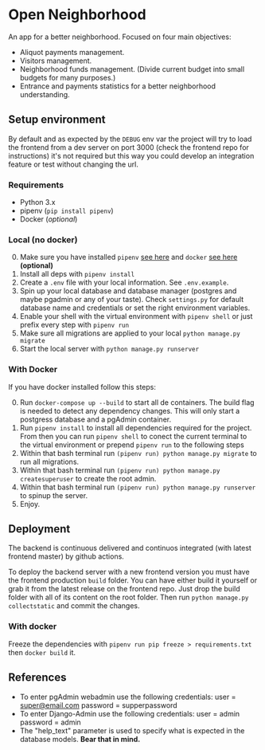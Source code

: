 # Open Neighborhood

An app for a better neighborhood. Focused on four main objectives:

* Aliquot payments management.
* Visitors management.
* Neighborhood funds management. (Divide current budget into small budgets for many purposes.)
* Entrance and payments statistics for a better neighborhood understanding.

## Setup environment

By default and as expected by the `DEBUG` env var the project will try to load the frontend from a dev server on port 3000 (check the frontend repo for instructions) it's not required but this way you could develop an integration feature or test without changing the url.

### Requirements

* Python 3.x
* pipenv (`pip install pipenv`)
* Docker (_optional_)

### Local (no docker)

0. Make sure you have installed `pipenv` [see here](https://pypi.org/project/pipenv/) and `docker` [see here](https://www.docker.com/get-started) **(optional)**
1. Install all deps with `pipenv install`
2. Create a `.env` file with your local information. See `.env.example`.
3. Spin up your local database and database manager (postgres and maybe pgadmin or any of your taste). Check `settings.py` for default database name and credentials or set the right environment variables.
4. Enable your shell with the virtual environment with `pipenv shell` or just prefix every step with `pipenv run`
5. Make sure all migrations are applied to your local `python manage.py migrate`
6. Start the local server with `python manage.py runserver`

### With Docker

If you have docker installed follow this steps:

0. Run `docker-compose up --build` to start all de containers. The build flag is needed to detect any dependency changes. This will only start a postgress database and a pgAdmin container.
1. Run `pipenv install` to install all dependencies required for the project. From then you can run `pipenv shell` to conect the current terminal to the virtual environment or prepend `pipenv run` to the following steps
2. Within that bash terminal run `(pipenv run) python manage.py migrate` to run all migrations.
3. Within that bash terminal run `(pipenv run) python manage.py createsuperuser` to create the root admin.
4. Within that bash terminal run `(pipenv run) python manage.py runserver` to spinup the server.
5. Enjoy.

## Deployment

The backend is continuous delivered and continuos integrated (with latest frontend master) by github actions.

To deploy the backend server with a new frontend version you must have the frontend production `build` folder. You can have either build it yourself or grab it from the latest release on the frontend repo. Just drop the build folder with all of its content on the root folder. Then run `python manage.py collectstatic` and commit the changes.

### With docker

Freeze the dependencies with `pipenv run pip freeze > requirements.txt` then `docker build` it.

## References

* To enter pgAdmin webadmin use the following credentials:
    user = super@email.com
    password = supperpassword
* To enter Django-Admin use the following credentials:
    user = admin
    password = admin
* The "help_text" parameter is used to specify what is expected in the database models. **Bear that in mind.**
